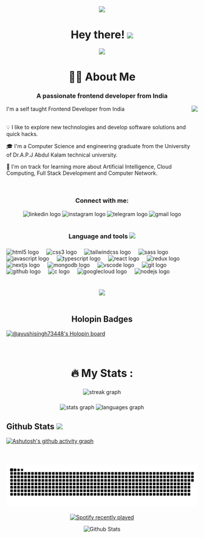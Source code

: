 <div align="center">
  <img height="250" src="https://media.licdn.com/dms/image/C4D16AQFI4GDVuufRfA/profile-displaybackgroundimage-shrink_350_1400/0/1668322362886?e=1724889600&v=beta&t=JJncSFWJf09NRL7oiWuwfLQncfHa4H0NUBcu2kmGJr4"  />
</div>



<h1 align="center">Hey there!  <img src = "https://raw.githubusercontent.com/MartinHeinz/MartinHeinz/master/wave.gif" width = 30px></h1>
<div align="left"> 
<p align="center">
  <!-- Typing SVG by DenverCoder1 - https://github.com/DenverCoder1/readme-typing-svg -->
  <a href="https://github.com/DenverCoder1/readme-typing-svg">
    <img src="https://readme-typing-svg.demolab.com/?lines=Hi!%20Myself%20Ayushi;Welcome%20to%20my%20Github%20Profile;I'm%20a%20Computer%20Science%20Student;I'm%20a%20Front-end%20web%20developer;Always%20learning%20new%20things&font=Fira%20Code&center=true&width=440&height=45&color=f75c7e&vCenter=true&pause=1000&size=22" /></a>
</p>
</div>



<h1 align="center">👩‍💻 About Me</h1>



<h3 align="center">A passionate frontend developer from India</h3>

<img align="right" height="200" src="https://i.gifer.com/origin/22/22657b8a577f858827c5d46dac32cf53_w200.gif"  />

<p align="left">I'm a self taught Frontend Developer from India<br><br>

💡  I like to explore new technologies and develop software solutions and quick hacks.

🎓  I'm a Computer Science and engineering graduate from the University of Dr.A.P.J Abdul Kalam technical university.  

🌱  I'm on track for learning more about Artificial Intelligence, Cloud Computing, Full Stack Development and Computer Network.
</p>

<br>
<h3 align="center">Connect with me:</h3>

<div align="center">
  <img src="https://img.shields.io/static/v1?message=LinkedIn&logo=linkedin&label=&color=0077B5&logoColor=white&labelColor=&style=for-the-badge" height="25" alt="linkedin logo"  />
  <img src="https://img.shields.io/static/v1?message=Instagram&logo=instagram&label=&color=E4405F&logoColor=white&labelColor=&style=for-the-badge" height="25" alt="instagram logo"  />
  <img src="https://img.shields.io/static/v1?message=Telegram&logo=telegram&label=&color=2CA5E0&logoColor=white&labelColor=&style=for-the-badge" height="25" alt="telegram logo"  />
  <img src="https://img.shields.io/static/v1?message=Gmail&logo=gmail&label=&color=D14836&logoColor=white&labelColor=&style=for-the-badge" height="25" alt="gmail logo"  />

  
</div>

<br>

<h3 align="center">Language and tools <img src = "https://media2.giphy.com/media/QssGEmpkyEOhBCb7e1/giphy.gif?cid=ecf05e47a0n3gi1bfqntqmob8g9aid1oyj2wr3ds3mg700bl&rid=giphy.gif" width = 32px></h3>

###

<div align="left"><img src="https://cdn.jsdelivr.net/gh/devicons/devicon/icons/html5/html5-original.svg" height="40" alt="html5 logo"  />
  <img width="12" />
  <img src="https://cdn.jsdelivr.net/gh/devicons/devicon/icons/css3/css3-original.svg" height="40" alt="css3 logo"  />
  <img width="12" />
  <img src="https://cdn.jsdelivr.net/gh/devicons/devicon/icons/tailwindcss/tailwindcss-original-wordmark.svg" height="40" alt="tailwindcss logo"  />
  <img width="12" />
  <img src="https://cdn.jsdelivr.net/gh/devicons/devicon/icons/sass/sass-original.svg" height="40" alt="sass logo"  />
  <img width="12" />
  <img src="https://cdn.jsdelivr.net/gh/devicons/devicon/icons/javascript/javascript-original.svg" height="40" alt="javascript logo"  />
  <img width="12" />
  <img src="https://cdn.jsdelivr.net/gh/devicons/devicon/icons/typescript/typescript-original.svg" height="40" alt="typescript logo"  />
  <img width="12" />
  <img src="https://cdn.jsdelivr.net/gh/devicons/devicon/icons/react/react-original.svg" height="40" alt="react logo"  />
  <img width="12" />
  <img src="https://cdn.jsdelivr.net/gh/devicons/devicon/icons/redux/redux-original.svg" height="40" alt="redux logo"  />
  <img width="12" />
  <img src="https://cdn.jsdelivr.net/gh/devicons/devicon/icons/nextjs/nextjs-original.svg" height="40" alt="nextjs logo"  />
  <img width="12" />
  <img src="https://cdn.jsdelivr.net/gh/devicons/devicon/icons/mongodb/mongodb-original.svg" height="40" alt="mongodb logo"  />
  <img width="12" />
  <img src="https://cdn.jsdelivr.net/gh/devicons/devicon/icons/vscode/vscode-original.svg" height="40" alt="vscode logo"  />
  <img width="12" />
  <img src="https://cdn.jsdelivr.net/gh/devicons/devicon/icons/git/git-original.svg" height="40" alt="git logo"  />
  <img width="12" />
  <img src="https://cdn.jsdelivr.net/gh/devicons/devicon/icons/github/github-original.svg" height="40" alt="github logo"  />
  <img width="12" />
  <img src="https://cdn.jsdelivr.net/gh/devicons/devicon/icons/c/c-original.svg" height="40" alt="c logo"  />
  <img width="12" />
  <img src="https://cdn.jsdelivr.net/gh/devicons/devicon/icons/googlecloud/googlecloud-original.svg" height="40" alt="googlecloud logo"  />
  <img width="12" />
  <img src="https://cdn.jsdelivr.net/gh/devicons/devicon/icons/nodejs/nodejs-original.svg" height="40" alt="nodejs logo"  />
</div>

###
<br>
<div align="center">

  <img src="https://visitor-badge.laobi.icu/badge?page_id=ayushisingh73448.ayushisingh73448&left_color=blue&right_color=darkgray" width="200" />
</div>

<br>
<h2 align="center">Holopin Badges</h2>

[![@ayushisingh73448's Holopin board](https://holopin.me/ayushisingh73448)](https://holopin.io/@ayushisingh73448)

###
<br>
<h1 align="center">🔥   My Stats :</h1>

###

<div align="center">
  <img src="https://streak-stats.demolab.com?user=ayushisingh73448&locale=en&mode=daily&theme=dark&hide_border=false&border_radius=5&order=3" height="220" alt="streak graph"  />
</div>

###

<div align="center">
  <img src="https://github-readme-stats.vercel.app/api?username=ayushisingh73448&hide_title=false&hide_rank=false&show_icons=true&include_all_commits=true&count_private=true&disable_animations=false&theme=dracula&locale=en&hide_border=false&order=1" height="150" alt="stats graph"  />
  <img src="https://github-readme-stats.vercel.app/api/top-langs?username=ayushisingh73448&locale=en&hide_title=false&layout=compact&card_width=320&langs_count=5&theme=dracula&hide_border=false&order=2" height="150" alt="languages graph"  />
</div>

###

<h2> Github Stats  <img src = "https://i.pinimg.com/originals/65/c4/f4/65c4f452571be1261e9c623f7da488ac.gif" width = 35px> </h2>
 
  <a href="https://github.com/ayushisingh73448"></a>
    [![Ashutosh's github activity graph](https://github-readme-activity-graph.vercel.app/graph?username=ayushisingh73448&bg_color=1a1b27&color=38bdae&line=bf91f3&point=70a5fd&area=true&hide_border=true)](https://github.com/ayushisingh73448/github-readme-activity-graph)


<br clear="both">



###
<div align="center">

  <img src="https://raw.githubusercontent.com/ayushisingh73448/ayushisingh73448/output/snake.svg" alt="Snake animation" />
</div>
<br>
<div align="center">
  <a href="https://open.spotify.com/user/317gcf2tsh67xdzx5cnuj4o7kzum">
    <img src="https://spotify-recently-played-readme.vercel.app/api?user=317gcf2tsh67xdzx5cnuj4o7kzum&count=1" alt="Spotify recently played" width="500" />
  </a>
</div>

<p align="center">
        <img src="https://raw.githubusercontent.com/mayhemantt/mayhemantt/Update/svg/Bottom.svg" alt="Github Stats" />
</p>

###
